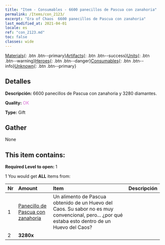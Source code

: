 ```yaml
---
title: "Item - Consumables - 6600 panecillos de Pascua con zanahoria"
permalink: /Items/con_2123/
excerpt: "Era of Chaos  6600 panecillos de Pascua con zanahoria"
last_modified_at: 2021-04-01
locale: es
ref: "con_2123.md"
toc: false
classes: wide
---
```

 [Materials](/es/Items/){: .btn .btn--primary}[Artifacts](/es/Items/Artifacts/){: .btn .btn--success}[Units](/es/Items/Units/){: .btn .btn--warning}[Heroes](/es/Items/Heroes/){: .btn .btn--danger}[Consumables](/es/Items/Consumables/){: .btn .btn--info}[Unknown](/es/Items/Unknown/){: .btn .btn--primary}

## Detalles
 **Descripción:** 6600 panecillos de Pascua con zanahoria y 3280 diamantes.

 **Quality:** <span style="color: #DA70D6">OK</span>

 **Type:** Gift

## Gather

  None

## This item contains:

 **Required Level to open:** 1

 1 You would get **ALL** items  from:

  | Nr | Amount |     Item    | Descripción |
  |:---|:-------|:------------|:-----------:|
  | 1 | [Panecillo de Pascua con zanahoria](/es/Items/con_2119/) | Un alimento de Pascua obtenido de un Huevo del Caos. Su sabor no es muy convencional, pero... ¿por qué estaba esto dentro de un Huevo del Caos? | 
  | 2 |  **3280x** | <i class="fas fa-gem"/> |  | 
